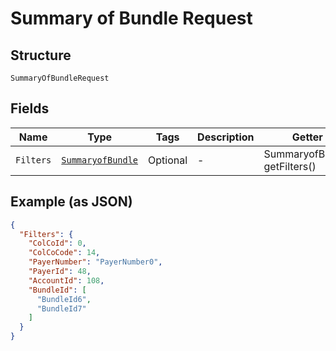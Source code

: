 
# Summary of Bundle Request

## Structure

`SummaryOfBundleRequest`

## Fields

| Name | Type | Tags | Description | Getter | Setter |
|  --- | --- | --- | --- | --- | --- |
| `Filters` | [`SummaryofBundle`](../../doc/models/summaryof-bundle.md) | Optional | - | SummaryofBundle getFilters() | setFilters(SummaryofBundle filters) |

## Example (as JSON)

```json
{
  "Filters": {
    "ColCoId": 0,
    "ColCoCode": 14,
    "PayerNumber": "PayerNumber0",
    "PayerId": 48,
    "AccountId": 108,
    "BundleId": [
      "BundleId6",
      "BundleId7"
    ]
  }
}
```

